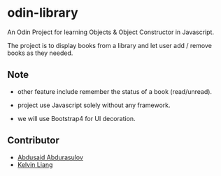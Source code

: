 # odin-library

An Odin Project for learning Objects &amp; Object Constructor in Javascript.

The project is to display books from a library and let user add / remove books as they needed.

## Note

- other feature include remember the status of a book (read/unread).

- project use Javascript solely without any framework.

- we will use Bootstrap4 for UI decoration.

## Contributor

- [Abdusaid Abdurasulov](https://github.com/Abdusaid10)
- [Kelvin Liang](https://github.com/kelvin8773)
